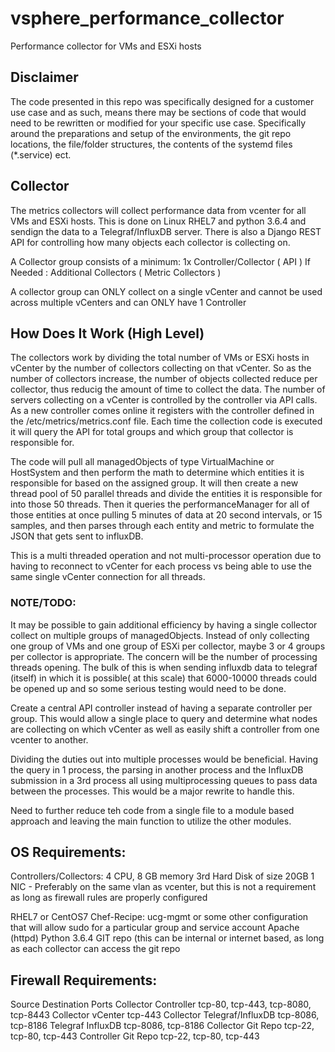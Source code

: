 # vsphere_performance_collector
Performance collector for VMs and ESXi hosts

## Disclaimer
The code presented in this repo was specifically designed for a customer use case and as such, means there may be sections of code that would need to be rewritten or modified for your specific use case. Specifically around the preparations and setup of the environments, the git repo locations, the file/folder structures, the contents of the systemd files (*.service) ect.

## Collector
The metrics collectors will collect performance data from vcenter for all VMs and ESXi hosts. This is done on Linux RHEL7 and python 3.6.4 and sendign the data to a Telegraf/InfluxDB server. There is also a Django REST API for controlling how many objects each collector is collecting on.

A Collector group consists of a minimum:
1x Controller/Collector ( API )
If Needed : Additional Collectors ( Metric Collectors )

A collector group can ONLY collect on a single vCenter and cannot be used across multiple vCenters and can ONLY have 1 Controller


## How Does It Work (High Level)
The collectors work by dividing the total number of VMs or ESXi hosts in vCenter by the number of collectors collecting on that vCenter. So as the number of collectors increase, the number of objects collected reduce per collector, thus reducig the amount of time to collect the data. The number of servers collecting on a vCenter is controlled by the controller via API calls. As a new controller comes online it registers with the controller defined in the /etc/metrics/metrics.conf file. Each time the collection code is executed it will query the API for total groups and which group that collector is responsible for.

The code will pull all managedObjects of type VirtualMachine or HostSystem and then perform the math to determine which entities it is responsible for based on the assigned group. It will then create a new thread pool of 50 parallel threads and divide the entities it is responsible for into those 50 threads. Then it queries the performanceManager for all of those entities at once pulling 5 minutes of data at 20 second intervals, or 15 samples, and then parses through each entity and metric to formulate the JSON that gets sent to influxDB.

This is a multi threaded operation and not multi-processor operation due to having to reconnect to vCenter for each process vs being able to use the same single vCenter connection for all threads.

### NOTE/TODO:

It may be possible to gain additional efficiency by having a single collector collect on multiple groups of managedObjects. Instead of only collecting one group of VMs and one group of ESXi per collector, maybe 3 or 4 groups per collector is appropriate. The concern will be the number of processing threads opening. The bulk of this is when sending influxdb data to telegraf (itself) in which it is possible( at this scale) that 6000-10000 threads could be opened up and so some serious testing would need to be done. 

Create a central API controller instead of having a separate controller per group. This would allow a single place to query and determine what nodes are collecting on which vCenter as well as easily shift a  controller from one vcenter to another.

Dividing the duties out into multiple processes would be beneficial. Having the query in 1 process, the parsing in another process and the InfluxDB submission in a 3rd process all using multiprocessing queues to pass data between the processes. This would be a major rewrite to handle this.

Need to further reduce teh code from a single file to a module based approach and leaving the main function to utilize the other modules.

## OS Requirements:
Controllers/Collectors: 4 CPU, 8 GB memory
3rd Hard Disk of size 20GB
1 NIC - Preferably on the same vlan as vcenter, but this is not a requirement as long as firewall rules are properly configured

RHEL7 or CentOS7
Chef-Recipe: ucg-mgmt or some other configuration that will allow sudo for a particular group and service account
Apache (httpd)
Python 3.6.4
GIT repo (this can be internal or internet based, as long as each collector can access the git repo

## Firewall Requirements:
Source        Destination         Ports
Collector     Controller          tcp-80, tcp-443, tcp-8080, tcp-8443
Collector     vCenter             tcp-443
Collector     Telegraf/InfluxDB   tcp-8086, tcp-8186
Telegraf      InfluxDB            tcp-8086, tcp-8186
Collector     Git Repo            tcp-22, tcp-80, tcp-443
Controller    Git Repo            tcp-22, tcp-80, tcp-443
